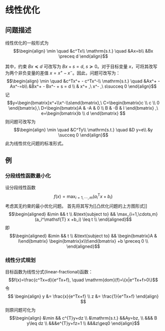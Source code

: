 # 线性优化

## 问题描述

线性优化的一般形式为
$$\begin{align}
\min  \quad &c^Tx\\
\mathrm{s.t.} \quad &Ax=b\\
 &Bx \preceq  d
\end{align}$$

其中，约束 $Bx \preceq  d$ 可改写为 $Bx+s =d ,\ s\succeq 0$。对于目标变量 $x$，可将其改写为两个非负变量的差值 $x=x^+ - x^-$。因此，问题可改写为：
$$\begin{align}
\min  \quad &c^Tx^+ - c^Tx^-\\
\mathrm{s.t.} \quad &Ax^+ - Ax^-=b\\
 &Bx^+ - Bx^- + s = d \\
& x^+ ,\ x^- ,\ s\succeq  0
\end{align}$$
记
$$y=\begin{bmatrix}x^+\\x^-\\s\end{bmatrix},\ 
C=\begin{bmatrix}c \\ c \\ 0 \end{bmatrix},\ 
D=\begin{bmatrix}A & -A & 0 \\ B & -B & I \end{bmatrix} ,\
e=\begin{bmatrix}b \\ d \end{bmatrix}
$$
则问题可改写为
$$\begin{align}
\min  \quad &C^Ty\\
\mathrm{s.t.} \quad &D y=e\\
 &y \succeq  0
\end{align}$$
此为线性优化问题的标准形式。

## 例

### 分段线性函数最小化

设分段线性函数
$$ f(x)=\max_{i=1,\cdots,m}(a_i^\mathsf{T} x +b_i) $$
考虑其无约束的最小优化问题。
首先将其写为[[凸优化问题的上方图形式]]
$$\begin{aligned}
&\min && t \\
&\text{subject to} && \max_{i=1,\cdots,m}(a_i^\mathsf{T} x +b_i) \leq t \\
\end{aligned}$$
即
$$\begin{aligned}
&\min && t \\
&\text{subject to} && \begin{bmatrix}A & I\end{bmatrix} \begin{bmatrix}x\\t\end{bmatrix} +b \preceq 0  \\
\end{aligned}$$
### 线性分式规划

目标函数为线性分式(linear-fractional)函数：
$$f(x)=\frac{c^Tx+d}{e^Tx+f}, \quad \mathrm{dom}(f)=\{x|e^Tx+f>0\}$$
令
$$ \begin{align}
y &= \frac{x}{e^Tx+f} \\
z &= \frac{1}{e^Tx+f}
\end{align} $$
则原问题可化为
$$\begin{align}
&\min && c^{T}y+dz \\ 
&\mathrm{s.t.} &&Ay=bz, \\ 
&&& B y\leq dz \\
&&&e^{T}y+fz=1 \\
&&&z\geq0
\end{align}$$